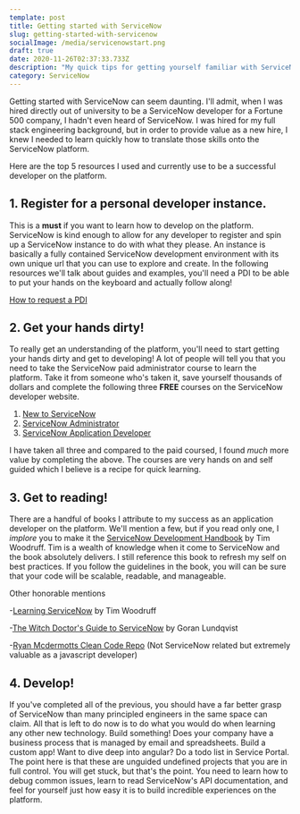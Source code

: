 ```yaml
---
template: post
title: Getting started with ServiceNow
slug: getting-started-with-servicenow
socialImage: /media/servicenowstart.png
draft: true
date: 2020-11-26T02:37:33.733Z
description: "My quick tips for getting yourself familiar with ServiceNow as a developer. "
category: ServiceNow
---
```

Getting started with ServiceNow can seem daunting. I'll admit, when I was hired directly out of university to be a ServiceNow developer for a Fortune 500 company, I hadn't even heard of ServiceNow. I was hired for my full stack engineering background, but in order to provide value as a new hire, I knew I needed to learn quickly how to translate those skills onto the ServiceNow platform.

Here are the top 5 resources I used and currently use to be a successful developer on the platform.

## 1. Register for a personal developer instance.

This is a __must__ if you want to learn how to develop on the platform. ServiceNow is kind enough to allow for any developer to register and spin up a ServiceNow instance to do with what they please. An instance is basically a fully contained ServiceNow development environment with its own unique url that you can use to explore and create. In the following resources we'll talk about guides and examples, you'll need a PDI to be able to put your hands on the keyboard and actually follow along!

[How to request a PDI](https://developer.servicenow.com/dev.do#!/learn/learning-plans/orlando/technology_partner_program/app_store_learnv2_buildmyfirstapp_orlando_personal_developer_instances)

## 2. Get your hands dirty!

To really get an understanding of the platform, you'll need to start getting your hands dirty and get to developing! A lot of people will tell you that you need to take the ServiceNow paid administrator course to learn the platform. Take it from someone who's taken it, save yourself thousands of dollars and complete the following three __FREE__ courses on the ServiceNow developer website.

  1. [New to ServiceNow](vicenow.com/dev.do#!/learn/learning-plans/orlando/new_to_servicenow)
  2. [ServiceNow Administrator](https://developer.servicenow.com/dev.do#!/learn/learning-plans/orlando/servicenow_administrator)
  3. [ServiceNow Application Developer](https://developer.servicenow.com/dev.do#!/learn/learning-plans/orlando/servicenow_application_developer)

I have taken all three and compared to the paid coursed, I found *much* more value by completing the above. The courses are very hands on and self guided which I believe is a recipe for quick learning.

## 3. Get to reading!

There are a handful of books I attribute to my success as an application developer on the platform. We'll mention a few, but if you read only one, I *implore* you to make it the [ServiceNow Development Handbook](https://www.amazon.com/dp/1983092134/ref=cm_sw_em_r_mt_dp_U_kHFcFbZ8MEABE) by Tim Woodruff. Tim is a wealth of knowledge when it come to ServiceNow and the book absolutely delivers. I still reference this book to refresh my self on best practices. If you follow the guidelines in the book, you will can be sure that your code will be scalable, readable, and manageable.

Other honorable mentions

-[Learning ServiceNow](https://www.amazon.com/dp/1983092134/ref=cm_sw_em_r_mt_dp_U_kHFcFbZ8MEABE) by Tim Woodruff


-[The Witch Doctor's Guide to ServiceNow](https://www.amazon.com/Witch-Doctors-Guide-ServiceNow-Knowledge/dp/179462631X/ref=sr_1_3?dchild=1&keywords=servicenow&qid=1594489656&s=books&sr=1-3) by Goran Lundqvist

-[Ryan Mcdermotts Clean Code Repo](https://github.com/ryanmcdermott/clean-code-javascript) (Not ServiceNow related but extremely valuable as a javascript developer)

## 4. Develop!
If you've completed all of the previous, you should have a far better grasp of ServiceNow than many principled engineers in the same space can claim. All that is left to do now is to do what you would do when learning any other new technology. Build something! Does your company have a business process that is managed by email and spreadsheets. Build a custom app! Want to dive deep into angular? Do a todo list in Service Portal. The point here is that these are unguided undefined projects that you are in full control. You will get stuck, but that's the point. You need to learn how to debug common issues, learn to read ServiceNow's API documentation, and feel for yourself just how easy it is to build incredible experiences on the platform.

